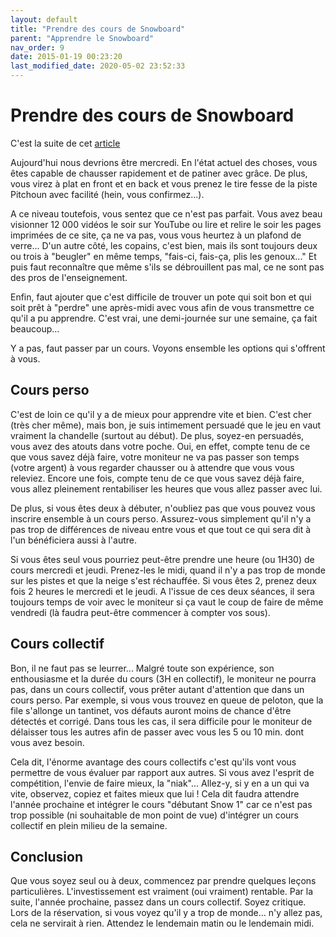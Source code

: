 ```yaml
---
layout: default
title: "Prendre des cours de Snowboard"
parent: "Apprendre le Snowboard"
nav_order: 9
date: 2015-01-19 00:23:20
last_modified_date: 2020-05-02 23:52:33
---
```


# Prendre des cours de Snowboard

C'est la suite de cet [article](docs/08_snowboard/08_premier_tire_fesses_en_snowboard/premier_tire_fesses_en_snowboard.md)

Aujourd'hui nous devrions être mercredi. En l'état actuel des choses, vous êtes capable de chausser rapidement et de patiner avec grâce. De plus, vous virez à plat en front et en back et vous prenez le tire fesse de la piste Pitchoun avec facilité (hein, vous confirmez...).

A ce niveau toutefois, vous sentez que ce n'est pas parfait. Vous avez beau visionner 12 000 vidéos le soir sur YouTube ou lire et relire le soir les pages imprimées de ce site, ça ne va pas, vous vous heurtez à un plafond de verre... D'un autre côté, les copains, c'est bien, mais ils sont toujours deux ou trois à "beugler" en même temps, "fais-ci, fais-ça, plis les genoux..." Et puis faut reconnaître que même s'ils se débrouillent pas mal, ce ne sont pas des pros de l'enseignement.

Enfin, faut ajouter que c'est difficile de trouver un pote qui soit bon et qui soit prêt à "perdre" une après-midi avec vous afin de vous transmettre ce qu'il a pu apprendre. C'est vrai, une demi-journée sur une semaine, ça fait beaucoup...

Y a pas, faut passer par un cours. Voyons ensemble les options qui s'offrent à vous.

## Cours perso

C'est de loin ce qu'il y a de mieux pour apprendre vite et bien. C'est cher (très cher même), mais bon, je suis intimement persuadé que le jeu en vaut vraiment la chandelle (surtout au début). De plus, soyez-en persuadés, vous avez des atouts dans votre poche. Oui, en effet, compte tenu de ce que vous savez déjà faire, votre moniteur ne va pas passer son temps (votre argent) à vous regarder chausser ou à attendre que vous vous releviez. Encore une fois, compte tenu de ce que vous savez déjà faire, vous allez pleinement rentabiliser les heures que vous allez passer avec lui.

De plus, si vous êtes deux à débuter, n'oubliez pas que vous pouvez vous inscrire ensemble à un cours perso. Assurez-vous simplement qu'il n'y a pas trop de différences de niveau entre vous et que tout ce qui sera dit à l'un bénéficiera aussi à l'autre.

Si vous êtes seul vous pourriez peut-être prendre une heure (ou 1H30) de cours mercredi et jeudi. Prenez-les le midi, quand il n'y a pas trop de monde sur les pistes et que la neige s'est réchauffée. Si vous êtes 2, prenez deux fois 2 heures le mercredi et le jeudi. A l'issue de ces deux séances, il sera toujours temps de voir avec le moniteur si ça vaut le coup de faire de même vendredi (là faudra peut-être commencer à compter vos sous).

## Cours collectif

Bon, il ne faut pas se leurrer... Malgré toute son expérience, son enthousiasme et la durée du cours (3H en collectif), le moniteur ne pourra pas, dans un cours collectif, vous prêter autant d'attention que dans un cours perso. Par exemple, si vous vous trouvez en queue de peloton, que la file s'allonge un tantinet, vos défauts auront moins de chance d'être détectés et corrigé. Dans tous les cas, il sera difficile pour le moniteur de délaisser tous les autres afin de passer avec vous les 5 ou 10 min. dont vous avez besoin.

Cela dit, l'énorme avantage des cours collectifs c'est qu'ils vont vous permettre de vous évaluer par rapport aux autres. Si vous avez l'esprit de compétition, l'envie de faire mieux, la "niak"... Allez-y, si y en a un qui va vite, observez, copiez et faites mieux que lui ! Cela dit faudra attendre l'année prochaine et intégrer le cours "débutant Snow 1" car ce n'est pas trop possible (ni souhaitable de mon point de vue) d'intégrer un cours collectif en plein milieu de la semaine.

## Conclusion

Que vous soyez seul ou à deux, commencez par prendre quelques leçons particulières. L'investissement est vraiment (oui vraiment) rentable. Par la suite, l'année prochaine, passez dans un cours collectif. Soyez critique. Lors de la réservation, si vous voyez qu'il y a trop de monde... n'y allez pas, cela ne servirait à rien. Attendez le lendemain matin ou le lendemain midi.

